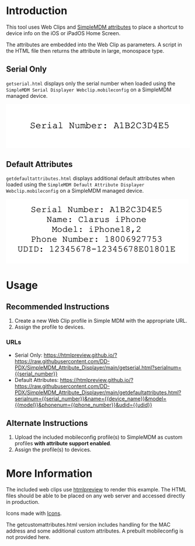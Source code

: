 # Introduction

This tool uses Web Clips and [SimpleMDM attributes](https://simplemdm.pdq.com/hc/en-us/articles/9355313240347-Attributes-Custom-Attributes) to place a shortcut to device info on the iOS or iPadOS Home Screen.

The attributes are embedded into the Web Clip as parameters.  A script in the HTML file then returns the attribute in large, monospace type.

## Serial Only

`getserial.html` displays only the serial number when loaded using the `SimpleMDM Serial Displayer Webclip.mobileconfig` on a SimpleMDM managed device.

![Serial Example](https://github.com/DD-PDX/SimpleMDM_Attribute_Displayer/blob/main/Images/serial_only_example.png)

## Default Attributes

`getdefaultattributes.html` displays additional default attributes when loaded using the `SimpleMDM Default Attribute Displayer Webclip.mobileconfig` on a SimpleMDM managed device.

![Default Example](https://github.com/DD-PDX/SimpleMDM_Attribute_Displayer/blob/main/Images/default_attributes_example.png)

# Usage

## Recommended Instructions

1. Create a new Web Clip profile in Simple MDM with the appropriate URL.
2. Assign the profile to devices.

### URLs

- Serial Only: https://htmlpreview.github.io/?https://raw.githubusercontent.com/DD-PDX/SimpleMDM_Attribute_Displayer/main/getserial.html?serialnum={{serial_number}}
- Default Attributes: https://htmlpreview.github.io/?https://raw.githubusercontent.com/DD-PDX/SimpleMDM_Attribute_Displayer/main/getdefaultattributes.html?serialnum={{serial_number}}&name={{device_name}}&model={{model}}&phonenum={{phone_number}}&udid={{udid}}

## Alternate Instructions

1. Upload the included mobileconfig profile(s) to SimpleMDM as custom profiles **with attribute support enabled**.
2. Assign the profile(s) to devices.

# More Information

The included web clips use [htmlpreview](https://github.com/htmlpreview/htmlpreview.github.com) to render this example.  The HTML files should be able to be placed on any web server and accessed directly in production.

Icons made with [Icons](https://github.com/SAP/macOS-icon-generator).

The getcustomattributes.html version includes handling for the MAC address and some additional custom attributes.  A prebuilt mobileconfig is not provided here.
